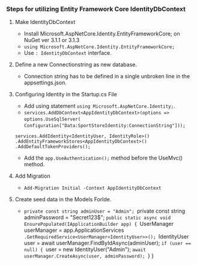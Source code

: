 ### Steps for utilizing Entity Framework Core IdentityDbContext

1. Make IdentityDbContext
   * Install Microsoft.AspNetCore.Identity.EntityFrameworkCore; on NuGet ver 3.1.1 or 3.1.3
   * `using Microsoft.AspNetCore.Identity.EntityFrameworkCore;`
   * Use `: IdentityDbContext` interface.
1. Define a new Connectionstring as new database.
    * Connection string has to be defined in a single unbroken line in the appsettings.json.
1. Configuring Identity in the Startup.cs File
    * Add using statement `using Microsoft.AspNetCore.Identity;`.
    * `services.AddDbContext<AppIdentityDbContext>(options =>`
      `options.UseSqlServer(`
      `Configuration["Data:SportStoreIdentity:ConnectionString"]));`
     
    `services.AddIdentity<IdentityUser, IdentityRole>()`
      `.AddEntityFrameworkStores<AppIdentityDbContext>()`
      `.AddDefaultTokenProviders();`
    
    * Add the `app.UseAuthentication();` method before the UseMvc() method.  
1. Add Migration
    * `Add-Migration Initial -Context AppIdentityDbContext`
1. Create seed data in the Models Forlde.
    * `private const string adminUser = "Admin";
      `private const string adminPassword = "Secret123$";
      `public static async void EnsurePopulated(IApplicationBuilder app) {
        `UserManager<IdentityUser> userManager = app.ApplicationServices
          `.GetRequiredService<UserManager<IdentityUser>>();
        `IdentityUser user = await userManager.FindByIdAsync(adminUser);
        `if (user == null) {
          `user = new IdentityUser("Admin");
          `await userManager.CreateAsync(user, adminPassword);
        `}
      }
